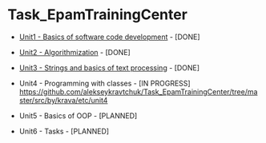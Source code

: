 # Task_EpamTrainingCenter

- [Unit1 - Basics of software code development](https://github.com/alekseykravtchuk/Task_EpamTrainingCenter/blob/master/src/by/krava/etc/unit1
) - [DONE]

- [Unit2 - Algorithmization](https://github.com/alekseykravtchuk/Task_EpamTrainingCenter/tree/master/src/by/krava/etc/unit2) - [DONE]

- [Unit3 - Strings and basics of text processing](<github.com/alekseykravtchuk/Task_EpamTrainingCenter/tree/master/src/by/krava/etc/unit3>) - [DONE]


- Unit4 - Programming with classes - [IN PROGRESS]
https://github.com/alekseykravtchuk/Task_EpamTrainingCenter/tree/master/src/by/krava/etc/unit4

- Unit5 - Basics of OOP - [PLANNED]

- Unit6 - Tasks - [PLANNED]
